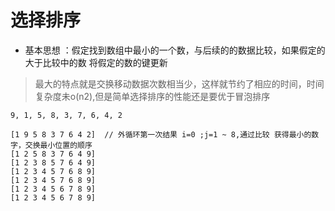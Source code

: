 # 选择排序

- 基本思想 ：假定找到数组中最小的一个数，与后续的的数据比较，如果假定的大于比较中的数 将假定的数的键更新
> 最大的特点就是交换移动数据次数相当少，这样就节约了相应的时间，时间复杂度未o(n2),但是简单选择排序的性能还是要优于冒泡排序


```
9, 1, 5, 8, 3, 7, 6, 4, 2

[1 9 5 8 3 7 6 4 2]  // 外循环第一次结果 i=0 ;j=1 ~ 8,通过比较 获得最小的数字，交换最小位置的顺序
[1 2 5 8 3 7 6 4 9]
[1 2 3 8 5 7 6 4 9]
[1 2 3 4 5 7 6 8 9]
[1 2 3 4 5 7 6 8 9]
[1 2 3 4 5 6 7 8 9]
[1 2 3 4 5 6 7 8 9]

```